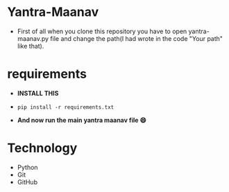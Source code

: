 # Yantra-Maanav

* First of all when you clone this repository you have to open yantra-maanav.py file and change the path(I had wrote in the code "Your path" like that).

# requirements
* **INSTALL THIS**

* `pip install -r requirements.txt`

* **And now run the main yantra maanav file :smile:**

# Technology
* Python
* Git
* GitHub

